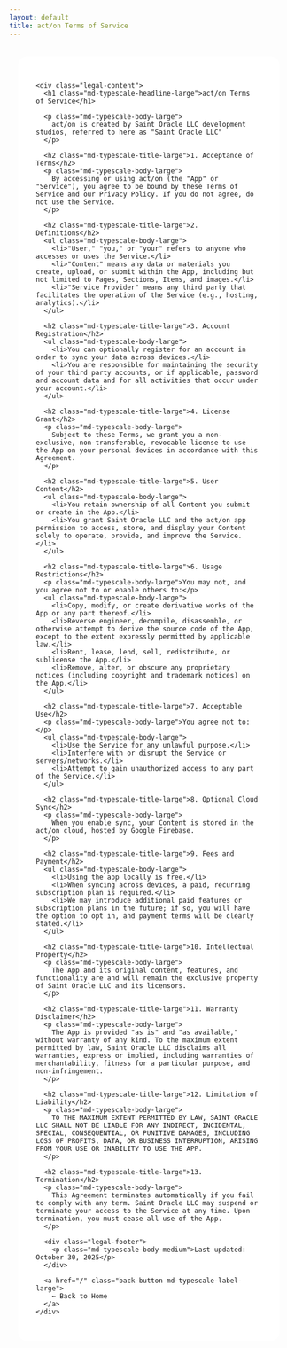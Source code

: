 ```yaml
---
layout: default
title: act/on Terms of Service
---
```


<style>
  .legal-container {
    max-width: 900px;
    margin: 2rem auto;
    padding: 0 16px;
  }
  
  .legal-card {
    position: relative;
    border-radius: 16px;
    --md-elevation-level: 2;
    background: var(--md-sys-color-surface, #fff);
    padding: 32px;
  }
  
  .legal-content h1 {
    color: var(--md-sys-color-on-surface, #1C1B1F);
    margin-bottom: 24px;
  }
  
  .legal-content h2 {
    color: var(--md-sys-color-on-surface-variant, #49454F);
    margin-top: 24px;
    margin-bottom: 12px;
  }
  
  .legal-content p, .legal-content ul {
    color: var(--md-sys-color-on-surface-variant, #49454F);
    line-height: 1.6;
  }
  
  .legal-content ul {
    margin-left: 20px;
  }
  
  .back-button {
    display: inline-flex;
    align-items: center;
    gap: 8px;
    padding: 10px 24px;
    margin-top: 24px;
    border-radius: 20px;
    background: var(--md-sys-color-primary, #339fc4ff);
    color: var(--md-sys-color-on-primary, #fff);
    text-decoration: none;
    font-weight: 500;
    transition: all 0.2s ease;
  }
  
  .back-button:hover {
    box-shadow: 0 2px 8px rgba(0,0,0,0.15);
    transform: translateY(-1px);
  }
  
  .legal-footer {
    margin-top: 32px;
    padding-top: 24px;
    border-top: 1px solid var(--md-sys-color-outline-variant, #CAC4D0);
    font-style: italic;
    color: var(--md-sys-color-on-surface-variant, #49454F);
  }
  
  @media (max-width: 768px) {
    .legal-card {
      padding: 24px 16px;
    }
  }
</style>

<div class="legal-container">
  <div class="legal-card surface">
    <md-elevation></md-elevation>
    
    <div class="legal-content">
      <h1 class="md-typescale-headline-large">act/on Terms of Service</h1>
      
      <p class="md-typescale-body-large">
        act/on is created by Saint Oracle LLC development studios, referred to here as "Saint Oracle LLC"
      </p>

      <h2 class="md-typescale-title-large">1. Acceptance of Terms</h2>
      <p class="md-typescale-body-large">
        By accessing or using act/on (the "App" or "Service"), you agree to be bound by these Terms of Service and our Privacy Policy. If you do not agree, do not use the Service.
      </p>

      <h2 class="md-typescale-title-large">2. Definitions</h2>
      <ul class="md-typescale-body-large">
        <li>"User," "you," or "your" refers to anyone who accesses or uses the Service.</li>
        <li>"Content" means any data or materials you create, upload, or submit within the App, including but not limited to Pages, Sections, Items, and images.</li>
        <li>"Service Provider" means any third party that facilitates the operation of the Service (e.g., hosting, analytics).</li>
      </ul>

      <h2 class="md-typescale-title-large">3. Account Registration</h2>
      <ul class="md-typescale-body-large">
        <li>You can optionally register for an account in order to sync your data across devices.</li>
        <li>You are responsible for maintaining the security of your third party accounts, or if applicable, password and account data and for all activities that occur under your account.</li>
      </ul>

      <h2 class="md-typescale-title-large">4. License Grant</h2>
      <p class="md-typescale-body-large">
        Subject to these Terms, we grant you a non-exclusive, non-transferable, revocable license to use the App on your personal devices in accordance with this Agreement.
      </p>

      <h2 class="md-typescale-title-large">5. User Content</h2>
      <ul class="md-typescale-body-large">
        <li>You retain ownership of all Content you submit or create in the App.</li>
        <li>You grant Saint Oracle LLC and the act/on app permission to access, store, and display your Content solely to operate, provide, and improve the Service.</li>
      </ul>

      <h2 class="md-typescale-title-large">6. Usage Restrictions</h2>
      <p class="md-typescale-body-large">You may not, and you agree not to or enable others to:</p>
      <ul class="md-typescale-body-large">
        <li>Copy, modify, or create derivative works of the App or any part thereof.</li>
        <li>Reverse engineer, decompile, disassemble, or otherwise attempt to derive the source code of the App, except to the extent expressly permitted by applicable law.</li>
        <li>Rent, lease, lend, sell, redistribute, or sublicense the App.</li>
        <li>Remove, alter, or obscure any proprietary notices (including copyright and trademark notices) on the App.</li>
      </ul>

      <h2 class="md-typescale-title-large">7. Acceptable Use</h2>
      <p class="md-typescale-body-large">You agree not to:</p>
      <ul class="md-typescale-body-large">
        <li>Use the Service for any unlawful purpose.</li>
        <li>Interfere with or disrupt the Service or servers/networks.</li>
        <li>Attempt to gain unauthorized access to any part of the Service.</li>
      </ul>

      <h2 class="md-typescale-title-large">8. Optional Cloud Sync</h2>
      <p class="md-typescale-body-large">
        When you enable sync, your Content is stored in the act/on cloud, hosted by Google Firebase.
      </p>

      <h2 class="md-typescale-title-large">9. Fees and Payment</h2>
      <ul class="md-typescale-body-large">
        <li>Using the app locally is free.</li>
        <li>When syncing across devices, a paid, recurring subscription plan is required.</li>
        <li>We may introduce additional paid features or subscription plans in the future; if so, you will have the option to opt in, and payment terms will be clearly stated.</li>
      </ul>

      <h2 class="md-typescale-title-large">10. Intellectual Property</h2>
      <p class="md-typescale-body-large">
        The App and its original content, features, and functionality are and will remain the exclusive property of Saint Oracle LLC and its licensors.
      </p>

      <h2 class="md-typescale-title-large">11. Warranty Disclaimer</h2>
      <p class="md-typescale-body-large">
        The App is provided "as is" and "as available," without warranty of any kind. To the maximum extent permitted by law, Saint Oracle LLC disclaims all warranties, express or implied, including warranties of merchantability, fitness for a particular purpose, and non-infringement.
      </p>

      <h2 class="md-typescale-title-large">12. Limitation of Liability</h2>
      <p class="md-typescale-body-large">
        TO THE MAXIMUM EXTENT PERMITTED BY LAW, SAINT ORACLE LLC SHALL NOT BE LIABLE FOR ANY INDIRECT, INCIDENTAL, SPECIAL, CONSEQUENTIAL, OR PUNITIVE DAMAGES, INCLUDING LOSS OF PROFITS, DATA, OR BUSINESS INTERRUPTION, ARISING FROM YOUR USE OR INABILITY TO USE THE APP.
      </p>

      <h2 class="md-typescale-title-large">13. Termination</h2>
      <p class="md-typescale-body-large">
        This Agreement terminates automatically if you fail to comply with any term. Saint Oracle LLC may suspend or terminate your access to the Service at any time. Upon termination, you must cease all use of the App.
      </p>

      <div class="legal-footer">
        <p class="md-typescale-body-medium">Last updated: October 30, 2025</p>
      </div>

      <a href="/" class="back-button md-typescale-label-large">
        ← Back to Home
      </a>
    </div>
  </div>
</div>